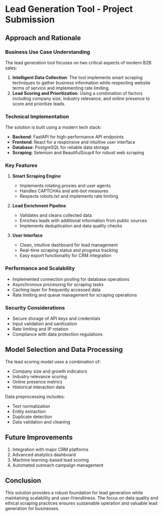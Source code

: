 # Lead Generation Tool - Project Submission

## Approach and Rationale

### Business Use Case Understanding
The lead generation tool focuses on two critical aspects of modern B2B sales:
1. **Intelligent Data Collection**: The tool implements smart scraping techniques to gather business information while respecting website terms of service and implementing rate limiting.
2. **Lead Scoring and Prioritization**: Using a combination of factors including company size, industry relevance, and online presence to score and prioritize leads.

### Technical Implementation
The solution is built using a modern tech stack:
- **Backend**: FastAPI for high-performance API endpoints
- **Frontend**: React for a responsive and intuitive user interface
- **Database**: PostgreSQL for reliable data storage
- **Scraping**: Selenium and BeautifulSoup4 for robust web scraping

### Key Features
1. **Smart Scraping Engine**
   - Implements rotating proxies and user agents
   - Handles CAPTCHAs and anti-bot measures
   - Respects robots.txt and implements rate limiting

2. **Lead Enrichment Pipeline**
   - Validates and cleans collected data
   - Enriches leads with additional information from public sources
   - Implements deduplication and data quality checks

3. **User Interface**
   - Clean, intuitive dashboard for lead management
   - Real-time scraping status and progress tracking
   - Easy export functionality for CRM integration

### Performance and Scalability
- Implemented connection pooling for database operations
- Asynchronous processing for scraping tasks
- Caching layer for frequently accessed data
- Rate limiting and queue management for scraping operations

### Security Considerations
- Secure storage of API keys and credentials
- Input validation and sanitization
- Rate limiting and IP rotation
- Compliance with data protection regulations

## Model Selection and Data Processing
The lead scoring model uses a combination of:
- Company size and growth indicators
- Industry relevance scoring
- Online presence metrics
- Historical interaction data

Data preprocessing includes:
- Text normalization
- Entity extraction
- Duplicate detection
- Data validation and cleaning

## Future Improvements
1. Integration with major CRM platforms
2. Advanced analytics dashboard
3. Machine learning-based lead scoring
4. Automated outreach campaign management

## Conclusion
This solution provides a robust foundation for lead generation while maintaining scalability and user-friendliness. The focus on data quality and ethical scraping practices ensures sustainable operation and valuable lead generation for businesses. 